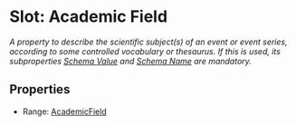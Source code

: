 # Slot: Academic Field
_A property to describe the scientific subject(s) of an event or event series, according to some controlled vocabulary or thesaurus. If this is used, its subproperties [Schema Value](schema_value.md) and [Schema Name](schema_name.md) are mandatory._



<!-- no inheritance hierarchy -->


## Properties

 * Range: [AcademicField](AcademicField.md)








